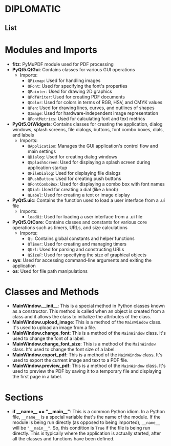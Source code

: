 # DIPLOMATIC

## List

# Modules and Imports

- **fitz**: PyMuPDF module used for PDF processing
- **PyQt5.QtGui**: Contains classes for various GUI operations
  - Imports:
    - `QPixmap`: Used for handling images
    - `QFont`: Used for specifying the font's properties
    - `QPainter`: Used for drawing 2D graphics
    - `QPdfWriter`: Used for creating PDF documents
    - `QColor`: Used for colors in terms of RGB, HSV, and CMYK values
    - `QPen`: Used for drawing lines, curves, and outlines of shapes
    - `QImage`: Used for hardware-independent image representation
    - `QFontMetrics`: Used for calculating font and text metrics
- **PyQt5.QtWidgets**: Contains classes for creating the application, dialog windows, splash screens, file dialogs, buttons, font combo boxes, dials, and labels
  - Imports:
    - `QApplication`: Manages the GUI application's control flow and main settings
    - `QDialog`: Used for creating dialog windows
    - `QSplashScreen`: Used for displaying a splash screen during application startup
    - `QFileDialog`: Used for displaying file dialogs
    - `QPushButton`: Used for creating push buttons
    - `QFontComboBox`: Used for displaying a combo box with font names
    - `QDial`: Used for creating a dial (like a knob)
    - `QLabel`: Used for creating a text or image display
- **PyQt5.uic**: Contains the function used to load a user interface from a .ui file
  - Imports:
    - `loadUi`: Used for loading a user interface from a .ui file
- **PyQt5.QtCore**: Contains classes and constants for various core operations such as timers, URLs, and size calculations
  - Imports:
    - `Qt`: Contains global constants and helper functions
    - `QTimer`: Used for creating and managing timers
    - `QUrl`: Used for parsing and constructing URLs
    - `QSizeF`: Used for specifying the size of graphical objects
- **sys**: Used for accessing command-line arguments and exiting the application
- **os**: Used for file path manipulations

# Classes and Methods

- **MainWindow.\_\_init\_\_**: This is a special method in Python classes known as a constructor. This method is called when an object is created from a class and it allows the class to initialize the attributes of the class.
- **MainWindow.upload_image**: This is a method of the `MainWindow` class. It's used to upload an image from a file.
- **MainWindow.change_font**: This is a method of the `MainWindow` class. It's used to change the font of a label.
- **MainWindow.change_font_size**: This is a method of the `MainWindow` class. It's used to change the font size of a label.
- **MainWindow.export_pdf**: This is a method of the `MainWindow` class. It's used to export the current image and text to a PDF file.
- **MainWindow.preview_pdf**: This is a method of the `MainWindow` class. It's used to preview the PDF by saving it to a temporary file and displaying the first page in a label.

# Sections

- **if \_\_name\_\_ == "\_\_main\_\_"**: This is a common Python idiom. In a Python file, `__name__` is a special variable that's the name of the module. If the module is being run directly (as opposed to being imported), `__name__` will be `"__main__"`. So, this condition is `True` if the file is being run directly. This is typically where the application is actually started, after all the classes and functions have been defined.
